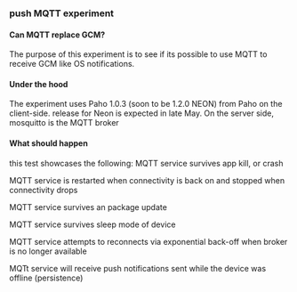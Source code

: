 ### push MQTT experiment

#### Can MQTT replace GCM?

The purpose of this experiment is to see if its possible to use MQTT to receive GCM like OS notifications.

#### Under the hood

The experiment uses Paho 1.0.3 (soon to be 1.2.0 NEON) from Paho on the client-side. release for Neon is expected in late May.
On the server side, mosquitto is the MQTT broker

#### What should happen

this test showcases the following:
MQTT service survives app kill,  or crash

MQTT service is restarted when connectivity is back on and stopped when connectivity drops

MQTT service survives an package update

MQTT service survives sleep mode of device

MQTT service attempts to reconnects via exponential back-off when broker is no longer available 

MQTt service will receive push notifications sent while the device was offline (persistence)
